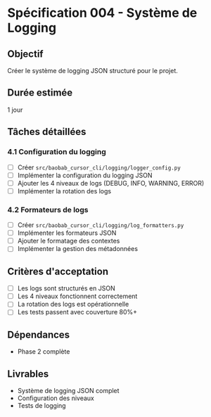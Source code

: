 # Spécification 004 - Système de Logging

## Objectif
Créer le système de logging JSON structuré pour le projet.

## Durée estimée
1 jour

## Tâches détaillées

### 4.1 Configuration du logging
- [ ] Créer `src/baobab_cursor_cli/logging/logger_config.py`
- [ ] Implémenter la configuration du logging JSON
- [ ] Ajouter les 4 niveaux de logs (DEBUG, INFO, WARNING, ERROR)
- [ ] Implémenter la rotation des logs

### 4.2 Formateurs de logs
- [ ] Créer `src/baobab_cursor_cli/logging/log_formatters.py`
- [ ] Implémenter les formateurs JSON
- [ ] Ajouter le formatage des contextes
- [ ] Implémenter la gestion des métadonnées

## Critères d'acceptation
- [ ] Les logs sont structurés en JSON
- [ ] Les 4 niveaux fonctionnent correctement
- [ ] La rotation des logs est opérationnelle
- [ ] Les tests passent avec couverture 80%+

## Dépendances
- Phase 2 complète

## Livrables
- Système de logging JSON complet
- Configuration des niveaux
- Tests de logging
